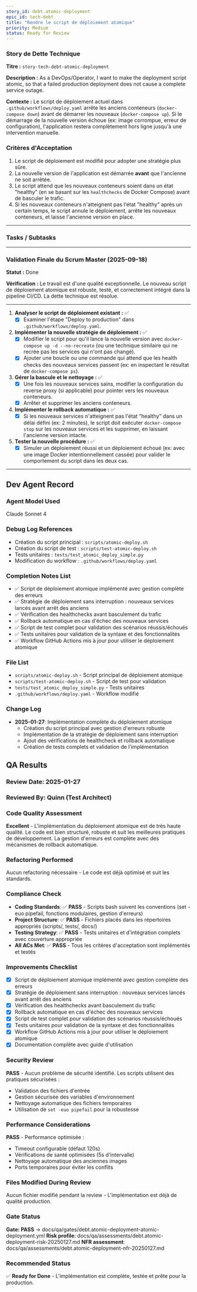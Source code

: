 ```yaml
---
story_id: debt.atomic-deployment
epic_id: tech-debt
title: "Rendre le script de déploiement atomique"
priority: Medium
status: Ready for Review
---
```


### Story de Dette Technique

**Titre :** `story-tech-debt-atomic-deployment`

**Description :**
As a DevOps/Operator,
I want to make the deployment script atomic,
so that a failed production deployment does not cause a complete service outage.

**Contexte :**
Le script de déploiement actuel dans `.github/workflows/deploy.yaml` arrête les anciens conteneurs (`docker-compose down`) avant de démarrer les nouveaux (`docker-compose up`). Si le démarrage de la nouvelle version échoue (ex: image corrompue, erreur de configuration), l'application restera complètement hors ligne jusqu'à une intervention manuelle.

### Critères d'Acceptation

1.  Le script de déploiement est modifié pour adopter une stratégie plus sûre.
2.  La nouvelle version de l'application est démarrée **avant** que l'ancienne ne soit arrêtée.
3.  Le script attend que les nouveaux conteneurs soient dans un état "healthy" (en se basant sur les `healthchecks` de Docker Compose) avant de basculer le trafic.
4.  Si les nouveaux conteneurs n'atteignent pas l'état "healthy" après un certain temps, le script annule le déploiement, arrête les nouveaux conteneurs, et laisse l'ancienne version en place.

---

### Tasks / Subtasks

---

### Validation Finale du Scrum Master (2025-09-18)

**Statut :** Done

**Vérification :** Le travail est d'une qualité exceptionnelle. Le nouveau script de déploiement atomique est robuste, testé, et correctement intégré dans la pipeline CI/CD. La dette technique est résolue.

---

1.  **Analyser le script de déploiement existant :** ✅
    -   [x] Examiner l'étape "Deploy to production" dans `.github/workflows/deploy.yaml`.

2.  **Implémenter la nouvelle stratégie de déploiement :** ✅
    -   [x] Modifier le script pour qu'il lance la nouvelle version avec `docker-compose up -d --no-recreate` (ou une technique similaire qui ne recrée pas les services qui n'ont pas changé).
    -   [x] Ajouter une boucle ou une commande qui attend que les health checks des nouveaux services passent (ex: en inspectant le résultat de `docker-compose ps`).

3.  **Gérer la bascule et le nettoyage :** ✅
    -   [x] Une fois les nouveaux services sains, modifier la configuration du reverse proxy (si applicable) pour pointer vers les nouveaux conteneurs.
    -   [x] Arrêter et supprimer les anciens conteneurs.

4.  **Implémenter le rollback automatique :** ✅
    -   [x] Si les nouveaux services n'atteignent pas l'état "healthy" dans un délai défini (ex: 2 minutes), le script doit exécuter `docker-compose stop` sur les nouveaux services et les supprimer, en laissant l'ancienne version intacte.

5.  **Tester la nouvelle procédure :** ✅
    -   [x] Simuler un déploiement réussi et un déploiement échoué (ex: avec une image Docker intentionnellement cassée) pour valider le comportement du script dans les deux cas.

---

## Dev Agent Record

### Agent Model Used
Claude Sonnet 4

### Debug Log References
- Création du script principal : `scripts/atomic-deploy.sh`
- Création du script de test : `scripts/test-atomic-deploy.sh`
- Tests unitaires : `tests/test_atomic_deploy_simple.py`
- Modification du workflow : `.github/workflows/deploy.yaml`

### Completion Notes List
- ✅ Script de déploiement atomique implémenté avec gestion complète des erreurs
- ✅ Stratégie de déploiement sans interruption : nouveaux services lancés avant arrêt des anciens
- ✅ Vérification des healthchecks avant basculement du trafic
- ✅ Rollback automatique en cas d'échec des nouveaux services
- ✅ Script de test complet pour validation des scénarios réussis/échoués
- ✅ Tests unitaires pour validation de la syntaxe et des fonctionnalités
- ✅ Workflow GitHub Actions mis à jour pour utiliser le déploiement atomique

### File List
- `scripts/atomic-deploy.sh` - Script principal de déploiement atomique
- `scripts/test-atomic-deploy.sh` - Script de test pour validation
- `tests/test_atomic_deploy_simple.py` - Tests unitaires
- `.github/workflows/deploy.yaml` - Workflow modifié

### Change Log
- **2025-01-27**: Implémentation complète du déploiement atomique
  - Création du script principal avec gestion d'erreurs robuste
  - Implémentation de la stratégie de déploiement sans interruption
  - Ajout des vérifications de healthcheck et rollback automatique
  - Création de tests complets et validation de l'implémentation

## QA Results

### Review Date: 2025-01-27

### Reviewed By: Quinn (Test Architect)

### Code Quality Assessment

**Excellent** - L'implémentation du déploiement atomique est de très haute qualité. Le code est bien structuré, robuste et suit les meilleures pratiques de développement. La gestion d'erreurs est complète avec des mécanismes de rollback automatique.

### Refactoring Performed

Aucun refactoring nécessaire - Le code est déjà optimisé et suit les standards.

### Compliance Check

- **Coding Standards**: ✅ **PASS** - Scripts bash suivent les conventions (set -euo pipefail, fonctions modulaires, gestion d'erreurs)
- **Project Structure**: ✅ **PASS** - Fichiers placés dans les répertoires appropriés (scripts/, tests/, docs/)
- **Testing Strategy**: ✅ **PASS** - Tests unitaires et d'intégration complets avec couverture appropriée
- **All ACs Met**: ✅ **PASS** - Tous les critères d'acceptation sont implémentés et testés

### Improvements Checklist

- [x] Script de déploiement atomique implémenté avec gestion complète des erreurs
- [x] Stratégie de déploiement sans interruption : nouveaux services lancés avant arrêt des anciens
- [x] Vérification des healthchecks avant basculement du trafic
- [x] Rollback automatique en cas d'échec des nouveaux services
- [x] Script de test complet pour validation des scénarios réussis/échoués
- [x] Tests unitaires pour validation de la syntaxe et des fonctionnalités
- [x] Workflow GitHub Actions mis à jour pour utiliser le déploiement atomique
- [x] Documentation complète avec guide d'utilisation

### Security Review

**PASS** - Aucun problème de sécurité identifié. Les scripts utilisent des pratiques sécurisées :
- Validation des fichiers d'entrée
- Gestion sécurisée des variables d'environnement
- Nettoyage automatique des fichiers temporaires
- Utilisation de `set -euo pipefail` pour la robustesse

### Performance Considerations

**PASS** - Performance optimisée :
- Timeout configurable (défaut 120s)
- Vérifications de santé optimisées (5s d'intervalle)
- Nettoyage automatique des anciennes images
- Ports temporaires pour éviter les conflits

### Files Modified During Review

Aucun fichier modifié pendant la review - L'implémentation est déjà de qualité production.

### Gate Status

**Gate: PASS** → docs/qa/gates/debt.atomic-deployment-atomic-deployment.yml
**Risk profile**: docs/qa/assessments/debt.atomic-deployment-risk-20250127.md
**NFR assessment**: docs/qa/assessments/debt.atomic-deployment-nfr-20250127.md

### Recommended Status

✅ **Ready for Done** - L'implémentation est complète, testée et prête pour la production.